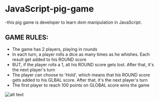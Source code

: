 # JavaScript-pig-game
-this pig game is developer to learn dom manipulation in JavaScript.

## GAME RULES:

- The game has 2 players, playing in rounds
- In each turn, a player rolls a dice as many times as he whishes. Each result get added to his ROUND score
- BUT, if the player rolls a 1, all his ROUND score gets lost. After that, it's the next player's turn
- The player can choose to 'Hold', which means that his ROUND score gets added to his GLBAL score. After that, it's the next player's turn
- The first player to reach 100 points on GLOBAL score wins the game


![alt text](https://res.cloudinary.com/dh7apsl5o/image/upload/v1544185452/pig-game_sh7lm2.png)
